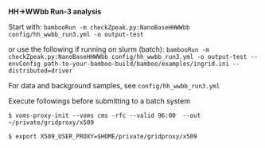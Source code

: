 **HH->WWbb Run-3 analysis**

Start with:
` bambooRun -m checkZpeak.py:NanoBaseHHWWbb config/hh_wwbb_run3.yml -o output-test `

or use the following if running on slurm (batch):
` bambooRun -m checkZpeak.py:NanoBaseHHWWbb config/hh_wwbb_run3.yml -o output-test --envConfig path-to-your-bamboo-build/bamboo/examples/ingrid.ini --distributed=driver `

For data and background samples, see ` config/hh_wwbb_run3.yml `

Execute followings before submitting to a batch system

`$ voms-proxy-init --voms cms -rfc --valid 96:00  --out ~/private/gridproxy/x509`

`$ export X509_USER_PROXY=$HOME/private/gridproxy/x509`

